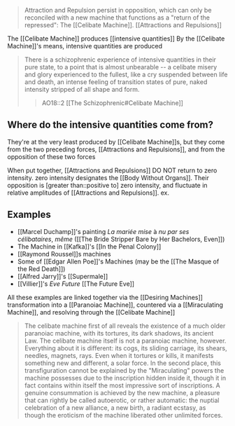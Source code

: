 > Attraction and Repulsion persist in opposition, which can only be reconciled with a new machine that functions as a "return of the repressed": The [[Celibate Machine]].
> [[Attractions and Repulsions]]

The [[Celibate Machine]] produces [[intensive quantities]]
By the [[Celibate Machine]]'s means, intensive quantities are produced

>  There is a schizophrenic experience of intensive quantities in their pure state, to a point that is almost unbearable -- a celibate misery and glory experienced to the fullest, like a cry suspended between life and death, an intense feeling of transition states of pure, naked intensity stripped of all shape and form.
> >AO18::2
> >[[The Schizophrenic#Celibate Machine]]
## Where do the intensive quantities come from?
They're at the very least produced by [[Celibate Machine]]s, but they come from the two preceding forces, [[Attractions and Repulsions]], and from the opposition of these two forces

When put together, [[Attractions and Repulsions]] DO NOT return to zero intensity. zero intensity designates the [[Body Without Organs]]. Their opposition is [greater than::positive to] zero intensity, and fluctuate in relative amplitudes of [[Attractions and Repulsions]]. ex.
## Examples
- [[Marcel Duchamp]]'s painting _La mariée mise_ à _nu par ses célibataires_, _même_ ([[The Bride Stripper Bare by Her Bachelors, Even]])
- The Machine in [[Kafka]]'s [[In the Penal Colony]]
- [[Raymond Roussel]]s machines
- Some of [[Edgar Allen Poe]]'s Machines (may be the [[The Masque of the Red Death]])
- [[Alfred Jarry]]'s [[Supermale]]
- [[Villier]]'s _Eve Future_ [[The Future Eve]]

All these examples are linked together via the [[Desiring Machines]] transformation into a [[Paranoiac Machine]], countered via a [[Miraculating Machine]], and resolving through the [[Celibate Machine]]

> The celibate machine first of all reveals the existence of a much older paranoiac machine, with its tortures, its dark shadows, its ancient Law. The celibate machine itself is not a paranoiac machine, however. Everything about it is different: its cogs, its sliding carriage, its shears, needles, magnets, rays. Even when it tortures or kills, it manifests something new and different, a solar force. In the second place, this transfiguration cannot be explained by the "Miraculating" powers the machine possesses due to the inscription hidden inside it, though it in fact contains within itself the most impressive sort of inscriptions. A genuine consummation is achieved by the new machine, a pleasure that can rightly be called autoerotic, or rather automatic: the nuptial celebration of a new alliance, a new birth, a radiant ecstasy, as though the eroticism of the machine liberated other unlimited forces. 

